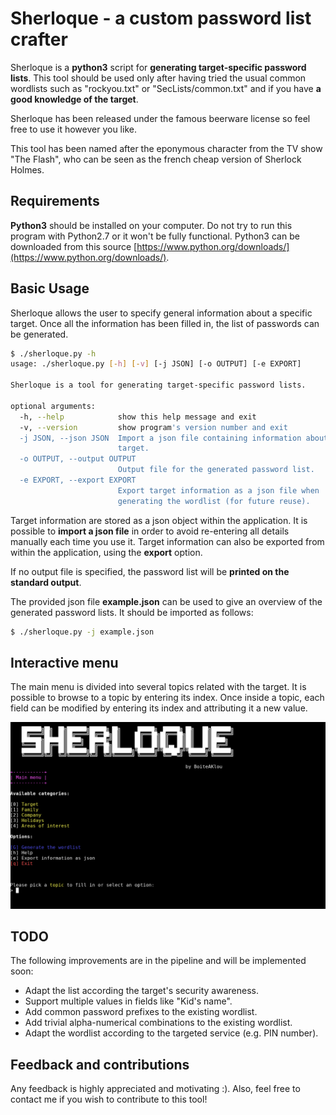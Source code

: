 # Sherloque - a custom password list crafter

Sherloque is a **python3** script for **generating target-specific password lists**. This tool should be used only after having tried the usual common wordlists such as "rockyou.txt" or "SecLists/common.txt" and if you have **a good knowledge of the target**.

Sherloque has been released under the famous beerware license so feel free to use it however you like.

This tool has been named after the eponymous character from the TV show "The Flash", who can be seen as the french cheap version of Sherlock Holmes.

## Requirements

**Python3** should be installed on your computer. Do not try to run this program with Python2.7 or it won't be fully functional.
Python3 can be downloaded from this source [https://www.python.org/downloads/](https://www.python.org/downloads/).

## Basic Usage

Sherloque allows the user to specify general information about a specific target. Once all the information has been filled in, the list of passwords can be generated. 

```bash
$ ./sherloque.py -h
usage: ./sherloque.py [-h] [-v] [-j JSON] [-o OUTPUT] [-e EXPORT]

Sherloque is a tool for generating target-specific password lists.

optional arguments:
  -h, --help            show this help message and exit
  -v, --version         show program's version number and exit
  -j JSON, --json JSON  Import a json file containing information about the
                        target.
  -o OUTPUT, --output OUTPUT
                        Output file for the generated password list.
  -e EXPORT, --export EXPORT
                        Export target information as a json file when
                        generating the wordlist (for future reuse).
```

Target information are stored as a json object within the application. It is possible to **import a json file** in order to avoid re-entering all details manually each time you use it.
Target information can also be exported from within the application, using the **export** option.

If no output file is specified, the password list will be **printed on the standard output**.

The provided json file **example.json** can be used to give an overview of the generated password lists. It should be imported as follows:

```bash
$ ./sherloque.py -j example.json
```

## Interactive menu

The main menu is divided into several topics related with the target. It is possible to browse to a topic by entering its index.
Once inside a topic, each field can be modified by entering its index and attributing it a new value.

![Sherloque demo](https://raw.githubusercontent.com/BoiteAKlou/Sherloque/master/data/screenshots/demo.gif)


## TODO

The following improvements are in the pipeline and will be implemented soon:
* Adapt the list according the target's security awareness.
* Support multiple values in fields like "Kid's name".
* Add common password prefixes to the existing wordlist.
* Add trivial alpha-numerical combinations to the existing wordlist.
* Adapt the wordlist according to the targeted service (e.g. PIN number).

## Feedback and contributions

Any feedback is highly appreciated and motivating :). Also, feel free to contact me if you wish to contribute to this tool!
